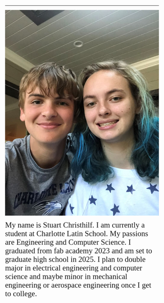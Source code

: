 
---
<div style="text-align: center;">
    <img src="../images/about-me/stuart-riley.jpg" alt="Image of me" />
</div>

<span style="font-family: Comic Sans MS; font-size: 25px;">My name is Stuart Christhilf. I am currently a student at Charlotte Latin School. My passions are Engineering and Computer Science. I graduated from fab academy 2023 and am set to graduate high school in 2025. I plan to double major in electrical engineering and computer science and maybe minor in mechanical engineering or aerospace engineering once I get to college.</span>